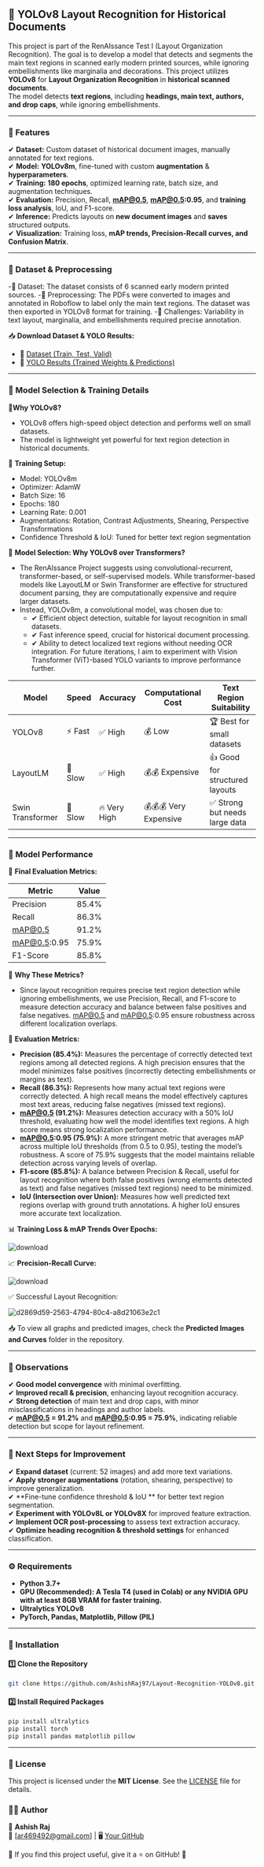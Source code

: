 ## 📝 YOLOv8 Layout Recognition for Historical Documents  

This project is part of the RenAIssance Test I (Layout Organization Recognition). The goal is to develop a model that detects and segments the main text regions in scanned early modern printed sources, while ignoring embellishments like marginalia and decorations.
This project utilizes **YOLOv8** for **Layout Organization Recognition** in **historical scanned documents**.  
The model detects **text regions**, including **headings, main text, authors, and drop caps**, while ignoring embellishments. 

---

### 🚀 Features  

✔ **Dataset:** Custom dataset of historical document images, manually annotated for text regions.  
✔ **Model:** **YOLOv8m**, fine-tuned with custom **augmentation** & **hyperparameters**.  
✔ **Training:** **180 epochs**, optimized learning rate, batch size, and augmentation techniques.  
✔ **Evaluation:** Precision, Recall, **mAP@0.5**, **mAP@0.5:0.95**, and **training loss analysis**, IoU, and F1-score.  
✔ **Inference:** Predicts layouts on **new document images** and **saves** structured outputs.  
✔ **Visualization:** Training loss, **mAP trends, Precision-Recall curves, and Confusion Matrix**.  

---

### 📜 Dataset & Preprocessing

-🔹 Dataset: The dataset consists of 6 scanned early modern printed sources.
-🔹 Preprocessing: The PDFs were converted to images and annotated in Roboflow to label only the main text regions. The dataset was then exported in YOLOv8 format for training.
-🔹 Challenges: Variability in text layout, marginalia, and embellishments required precise annotation.

📥 **Download Dataset & YOLO Results:**  
- 📁 [Dataset (Train, Test, Valid)](https://drive.google.com/drive/folders/1tvZZfsfFHPlLx26hQEDGcEnAJ6h9g0wm?usp=drive_link)  
- 📁 [YOLO Results (Trained Weights & Predictions)](https://drive.google.com/drive/folders/1hjbZ72TodFKLEgVIRXIIpPbUUwb7eqom?usp=drive_link)

---

### 🎯 Model Selection & Training Details

🔹**Why YOLOv8?**
  - YOLOv8 offers high-speed object detection and performs well on small datasets.
  - The model is lightweight yet powerful for text region detection in historical documents.

🔹 **Training Setup:**
  - Model: YOLOv8m
  - Optimizer: AdamW
  - Batch Size: 16
  - Epochs: 180
  - Learning Rate: 0.001
  - Augmentations: Rotation, Contrast Adjustments, Shearing, Perspective Transformations
  - Confidence Threshold & IoU: Tuned for better text region segmentation

🔹 **Model Selection: Why YOLOv8 over Transformers?**
- The RenAIssance Project suggests using convolutional-recurrent, transformer-based, or self-supervised models. While transformer-based models like LayoutLM or Swin Transformer are effective for structured document parsing, they are computationally expensive and require larger datasets.
- Instead, YOLOv8m, a convolutional model, was chosen due to:
    - ✔ Efficient object detection, suitable for layout recognition in small datasets.
    - ✔ Fast inference speed, crucial for historical document processing.
    - ✔ Ability to detect localized text regions without needing OCR integration.
For future iterations, I aim to experiment with Vision Transformer (ViT)-based YOLO variants to improve performance further.

|Model	            |   Speed	 |   Accuracy  	|Computational Cost       |  Text Region Suitability       |
|-------------------|----------|--------------|-------------------------|--------------------------------|
|YOLOv8	            |⚡ Fast	 |✅ High	    |  💰 Low	                |🏆 Best for small datasets      |
|LayoutLM	          |🐢 Slow	 |✅ High	    |💰💰 Expensive	        |👍 Good for structured layouts  |  
|Swin Transformer	  |🐢 Slow	 |🔥 Very High	|💰💰💰 Very Expensive	  |✅ Strong but needs large data  |

---

### 🎯 Model Performance  

📌 **Final Evaluation Metrics:**  

| **Metric**    | **Value**  |
|--------------|-----------|
| Precision    | 85.4%     |
| Recall       | 86.3%     |
| mAP@0.5      | 91.2%     |
| mAP@0.5:0.95 | 75.9%     |
| F1-Score     | 85.8%     |

🔹 **Why These Metrics?**
- Since layout recognition requires precise text region detection while ignoring embellishments, we use Precision, Recall, and F1-score to measure detection accuracy and balance between false positives and false negatives. mAP@0.5 and mAP@0.5:0.95 ensure robustness across different localization overlaps.

📌 **Evaluation Metrics:**
- **Precision (85.4%):** Measures the percentage of correctly detected text regions among all detected regions. A high precision ensures that the model minimizes false positives (incorrectly detecting embellishments or margins as text).
- **Recall (86.3%):** Represents how many actual text regions were correctly detected. A high recall means the model effectively captures most text areas, reducing false negatives (missed text regions).
- **mAP@0.5 (91.2%):** Measures detection accuracy with a 50% IoU threshold, evaluating how well the model identifies text regions. A high score means strong localization performance.
- **mAP@0.5:0.95 (75.9%):** A more stringent metric that averages mAP across multiple IoU thresholds (from 0.5 to 0.95), testing the model’s robustness. A score of 75.9% suggests that the model maintains reliable detection across varying levels of overlap.
- **F1-score (85.8%):** A balance between Precision & Recall, useful for layout recognition where both false positives (wrong elements detected as text) and false negatives (missed text regions) need to be minimized.
- **IoU (Intersection over Union):** Measures how well predicted text regions overlap with ground truth annotations. A higher IoU ensures more accurate text localization.

📊 **Training Loss & mAP Trends Over Epochs:**  

![download](https://github.com/user-attachments/assets/82e2b6ef-e2c8-4684-9735-b0061bd7f2b2)

📈 **Precision-Recall Curve:**  

![download](https://github.com/user-attachments/assets/e3e92478-d896-4f30-a716-0806564cf981)

✅ Successful Layout Recognition:

![d2869d59-2563-4794-80c4-a8d21063e2c1](https://github.com/user-attachments/assets/7aa4ef01-18a2-46fc-96cb-8b542b2b54f2)

📥 To view all graphs and predicted images, check the **Predicted Images and Curves** folder in the repository.

---

### 🚀 Observations  
✔ **Good model convergence** with minimal overfitting.  
✔ **Improved recall & precision**, enhancing layout recognition accuracy.  
✔ **Strong detection** of main text and drop caps, with minor misclassifications in headings and author labels.  
✔ **mAP@0.5 = 91.2%** and **mAP@0.5:0.95 = 75.9%**, indicating reliable detection but scope for layout refinement.  

---

### 🔄 Next Steps for Improvement  
✔ **Expand dataset** (current: 52 images) and add more text variations.  
✔ **Apply stronger augmentations** (rotation, shearing, perspective) to improve generalization.  
✔ **Fine-tune confidence threshold & IoU ** for better text region segmentation.  
✔ **Experiment with YOLOv8L or YOLOv8X** for improved feature extraction.  
✔ **Implement OCR post-processing** to assess text extraction accuracy.  
✔ **Optimize heading recognition & threshold settings** for enhanced classification. 

---

### ⚙️ Requirements  

- **Python 3.7+**
- **GPU (Recommended): A Tesla T4 (used in Colab) or any NVIDIA GPU with at least 8GB VRAM for faster training.**  
- **Ultralytics YOLOv8**  
- **PyTorch, Pandas, Matplotlib, Pillow (PIL)**

---

### 🚀 Installation  

#### 1️⃣ Clone the Repository  
```bash
git clone https://github.com/AshishRaj97/Layout-Recognition-YOLOv8.git
```
#### 2️⃣ Install Required Packages
```bash
pip install ultralytics
pip install torch
pip install pandas matplotlib pillow
```
---

### 📜 License  
This project is licensed under the **MIT License**. See the [LICENSE](LICENSE) file for details.  

### 👨‍💻 Author  
📌 **Ashish Raj**  
📧 [ar469492@gmail.com] | 🖥️ [Your GitHub](https://github.com/your-username)  

🔹 If you find this project useful, give it a ⭐ on GitHub! 🚀  
